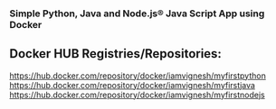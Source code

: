 ### Simple Python, Java and Node.js® Java Script App using Docker

## Docker HUB Registries/Repositories:
https://hub.docker.com/repository/docker/iamvignesh/myfirstpython
https://hub.docker.com/repository/docker/iamvignesh/myfirstjava
https://hub.docker.com/repository/docker/iamvignesh/myfirstnodejs
